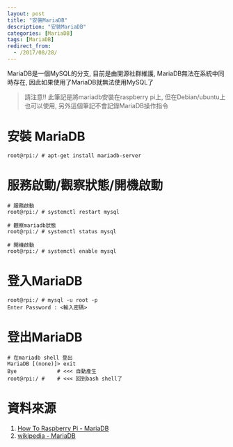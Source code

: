 ```yaml
---
layout: post
title: "安裝MariaDB"
description: "安裝MariaDB"
categories: [MariaDB]
tags: [MariaDB]
redirect_from:
  - /2017/08/28/
---
```


MariaDB是一個MySQL的分支, 目前是由開源社群維護, MariaDB無法在系統中同時存在, 因此如果使用了MariaDB就無法使用MySQL了

> 請注意!! 此筆記是將mariadb安裝在raspberry pi上, 但在Debian/ubuntu上也可以使用, 另外這個筆記不會記錄MariaDB操作指令

# 安裝 MariaDB

	root@rpi:/ # apt-get install mariadb-server

# 服務啟動/觀察狀態/開機啟動

	# 服務啟動
	root@rpi:/ # systemctl restart mysql

	# 觀察mariadb狀態
	root@rpi:/ # systemctl status mysql

	# 開機啟動
	root@rpi:/ # systemctl enable mysql

# 登入MariaDB

	root@rpi:/ # mysql -u root -p
	Enter Password : <輸入密碼>

# 登出MariaDB

	# 在mariadb shell 登出
	MariaDB [(none)]> exit
	Bye				# <<< 自動產生
	root@rpi:/ #	# <<< 回到bash shell了


# 資料來源
1. [How To Raspberry Pi - MariaDB](https://howtoraspberrypi.com/mariadb-raspbian-raspberry-pi/)
2. [wikipedia - MariaDB](https://zh.wikipedia.org/wiki/MariaDB)
